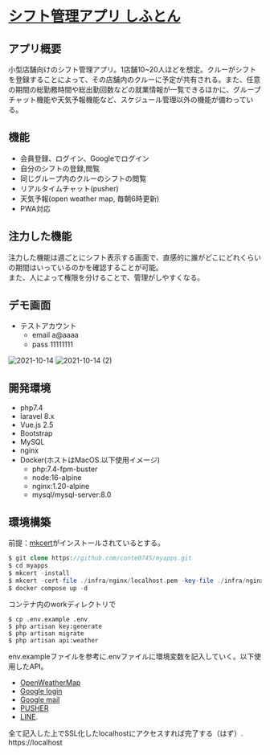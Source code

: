 # [シフト管理アプリ しふとん](https://nameless-woodland-04388.herokuapp.com/top)

## アプリ概要 
小型店舗向けのシフト管理アプリ。1店舗10~20人ほどを想定。クルーがシフトを登録することによって、その店舗内のクルーに予定が共有される。また、任意の期間の総勤務時間や総出勤回数などの就業情報が一覧できるほかに、グループチャット機能や天気予報機能など、スケジュール管理以外の機能が備わっている。

## 機能
- 会員登録、ログイン、Googleでログイン
- 自分のシフトの登録,閲覧
- 同じグループ内のクルーのシフトの閲覧
- リアルタイムチャット(pusher)
- 天気予報(open weather map, 毎朝6時更新)
- PWA対応

## 注力した機能
注力した機能は週ごとにシフト表示する画面で、直感的に誰がどこにどれくらいの期間はいっているのかを確認することが可能。  
また、人によって権限を分けることで、管理がしやすくなる。

## デモ画面

- テストアカウント
  - email a@aaaa
  - pass 11111111　

![2021-10-14](https://user-images.githubusercontent.com/77208348/137289189-441327e6-b521-4fdc-b345-7853f7b52688.png)
![2021-10-14 (2)](https://user-images.githubusercontent.com/77208348/137289183-7fac5881-4a23-440c-87b5-340986f47edd.png)

## 開発環境
- php7.4
- laravel 8.x
- Vue.js 2.5
- Bootstrap
- MySQL
- nginx
- Docker(ホストはMacOS.以下使用イメージ)
  - php:7.4-fpm-buster
  - node:16-alpine
  - nginx:1.20-alpine
  - mysql/mysql-server:8.0

## 環境構築
前提：[mkcert](https://github.com/FiloSottile/mkcert)がインストールされているとする。  
```php
$ git clone https://github.com/conte0745/myapps.git
$ cd myapps
$ mkcert -install
$ mkcert -cert-file ./infra/nginx/localhost.pem -key-file ./infra/nginx/localhost-key.pem localhost
$ docker compose up -d
```
コンテナ内のworkディレクトリで
```
$ cp .env.example .env
$ php artisan key:generate
$ php artisan migrate
$ php artisan api:weather 
```
env.exampleファイルを参考に.envファイルに環境変数を記入していく。以下使用したAPI。  
- [OpenWeatherMap](https://openweathermap.org/forecast5)
- [Google login](https://developers.google.com/identity/sign-in/web/sign-in?authuser=1)
- [Google mail](https://support.google.com/mail/answer/7126229?hl=ja)
- [PUSHER](https://pusher.com)
- [LINE](https://notify-bot.line.me/). 

全て記入した上でSSL化したlocalhostにアクセスすれば完了する（はず）.   
https://localhost
